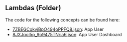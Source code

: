 ## Lambdas \(Folder\)

The code for the following concepts can be found here: 

- [7ZBEGCokyjBpO494oPPFQ8.json](7ZBEGCokyjBpO494oPPFQ8.json): App User
- [8JXJqoI5p\_9o9475TNria6.json](8JXJqoI5p_9o9475TNria6.json): App User Dashboard
